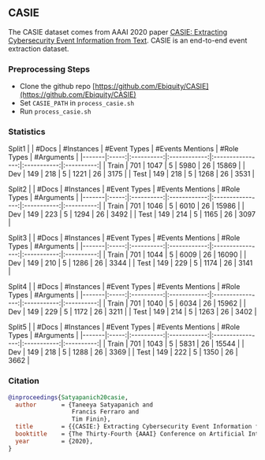 ## CASIE

The CASIE dataset comes from AAAI 2020 paper [CASIE: Extracting Cybersecurity Event Information from Text](https://ojs.aaai.org/index.php/AAAI/article/view/6401). CASIE is an end-to-end event extraction dataset.

### Preprocessing Steps

- Clone the github repo [https://github.com/Ebiquity/CASIE](https://github.com/Ebiquity/CASIE)
- Set `CASIE_PATH` in `process_casie.sh`
- Run `process_casie.sh`

### Statistics

Split1
|       | #Docs | #Instances | #Event Types | #Events Mentions | #Role Types | #Arguments |
|-------|:-----:|:----------:|:------------:|:----------------:|:-----------:|:----------:|
| Train |  701  |    1047    |      5       |       5980       |      26     |    15869   |
| Dev   |  149  |    218     |      5       |       1221       |      26     |    3175    |
| Test  |  149  |    218     |      5       |       1268       |      26     |    3531    |

Split2 
|       | #Docs | #Instances | #Event Types | #Events Mentions | #Role Types | #Arguments |
|-------|:-----:|:----------:|:------------:|:----------------:|:-----------:|:----------:|
| Train |  701  |    1046    |      5       |       6010       |      26     |    15986   |
| Dev   |  149  |    223     |      5       |       1294       |      26     |    3492    |
| Test  |  149  |    214     |      5       |       1165       |      26     |    3097    |

Split3
|       | #Docs | #Instances | #Event Types | #Events Mentions | #Role Types | #Arguments |
|-------|:-----:|:----------:|:------------:|:----------------:|:-----------:|:----------:|
| Train |  701  |    1044    |      5       |       6009       |      26     |    16090   |
| Dev   |  149  |    210     |      5       |       1286       |      26     |    3344    |
| Test  |  149  |    229     |      5       |       1174       |      26     |    3141    |

Split4
|       | #Docs | #Instances | #Event Types | #Events Mentions | #Role Types | #Arguments |
|-------|:-----:|:----------:|:------------:|:----------------:|:-----------:|:----------:|
| Train |  701  |    1040    |      5       |       6034       |      26     |    15962   |
| Dev   |  149  |    229     |      5       |       1172       |      26     |    3211    |
| Test  |  149  |    214     |      5       |       1263       |      26     |    3402    |

Split5 
|       | #Docs | #Instances | #Event Types | #Events Mentions | #Role Types | #Arguments |
|-------|:-----:|:----------:|:------------:|:----------------:|:-----------:|:----------:|
| Train |  701  |    1043    |      5       |       5831       |      26     |    15544   |
| Dev   |  149  |    218     |      5       |       1288       |      26     |    3369    |
| Test  |  149  |    222     |      5       |       1350       |      26     |    3662    |

### Citation

```bib
@inproceedings{Satyapanich20casie,
  author       = {Taneeya Satyapanich and
                  Francis Ferraro and
                  Tim Finin},
  title        = {{CASIE:} Extracting Cybersecurity Event Information from Text},
  booktitle    = {The Thirty-Fourth {AAAI} Conference on Artificial Intelligence (AAAI)},
  year         = {2020},
}
```

